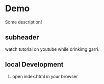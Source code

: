# Demo

Some description!

## subheader

watch tutorial on youtube while drinkimg garri.

## local Development

1. open index.html in your browser